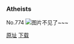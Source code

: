 ### Atheists
No.774
![图片不见了~~~](https://imgs.xkcd.com/comics/atheists.png)

[原址](https://xkcd.com//774) [下载](https://imgs.xkcd.com/comics/atheists.png)

